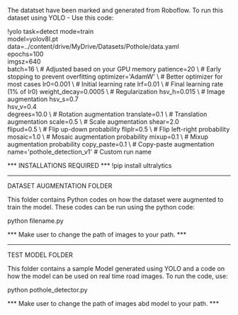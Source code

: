 The datatset have been marked and generated from Roboflow.
To run this dataset using YOLO - Use this code:

!yolo task=detect mode=train \
    model=yolov8l.pt \
    data=../content/drive/MyDrive/Datasets/Pothole/data.yaml \
    epochs=100 \
    imgsz=640 \
    batch=16 \  # Adjusted based on your GPU memory
    patience=20 \  # Early stopping to prevent overfitting
    optimizer='AdamW' \  # Better optimizer for most cases
    lr0=0.001 \  # Initial learning rate
    lrf=0.01 \  # Final learning rate (1% of lr0)
    weight_decay=0.0005 \  # Regularization
    hsv_h=0.015 \  # Image augmentation
    hsv_s=0.7 \
    hsv_v=0.4 \
    degrees=10.0 \  # Rotation augmentation
    translate=0.1 \  # Translation augmentation
    scale=0.5 \  # Scale augmentation
    shear=2.0 \
    flipud=0.5 \  # Flip up-down probability
    fliplr=0.5 \  # Flip left-right probability
    mosaic=1.0 \  # Mosaic augmentation probability
    mixup=0.1 \  # Mixup augmentation probability
    copy_paste=0.1 \  # Copy-paste augmentation
    name='pothole_detection_v1'  # Custom run name


*** INSTALLATIONS REQUIRED ***
!pip install ultralytics

-------------------------------------------------------------------------------------------------------------------------------

DATASET AUGMENTATION FOLDER

This folder contains Python codes on how the dataset were augmented to train the model.
These codes can be run using the python code:

python filename.py

*** Make user to change the path of images to your path. ***

-------------------------------------------------------------------------------------------------------------------------------

TEST MODEL FOLDER

This folder contains a sample Model generated using YOLO and a code on how the model can be used on real time road images.
To run the code, use:

python pothole_detector.py

*** Make user to change the path of images abd model to your path. ***
